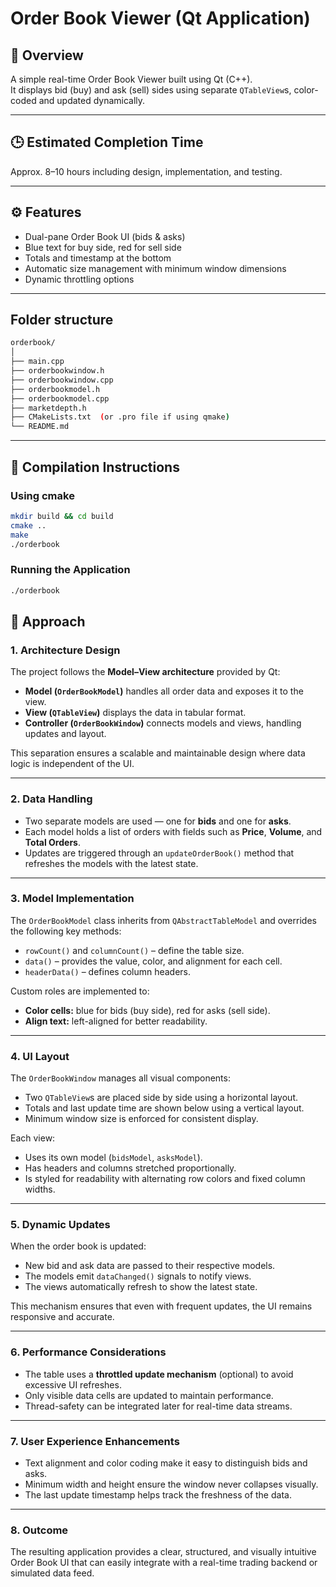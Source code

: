 # Order Book Viewer (Qt Application)

## 📝 Overview
A simple real-time Order Book Viewer built using Qt (C++).  
It displays bid (buy) and ask (sell) sides using separate `QTableView`s, color-coded and updated dynamically.

---

## 🕒 Estimated Completion Time
Approx. 8–10 hours including design, implementation, and testing.

---

## ⚙️ Features
- Dual-pane Order Book UI (bids & asks)
- Blue text for buy side, red for sell side
- Totals and timestamp at the bottom
- Automatic size management with minimum window dimensions
- Dynamic throttling options

---
## Folder structure
```sh
orderbook/
│
├── main.cpp
├── orderbookwindow.h
├── orderbookwindow.cpp
├── orderbookmodel.h
├── orderbookmodel.cpp
├── marketdepth.h
├── CMakeLists.txt  (or .pro file if using qmake)
└── README.md
```

---

## 🧩 Compilation Instructions

### Using cmake
```bash
mkdir build && cd build
cmake ..
make
./orderbook
```

### Running the Application

```bash
./orderbook
```

## 🧠 Approach

### 1. **Architecture Design**
The project follows the **Model–View architecture** provided by Qt:
- **Model (`OrderBookModel`)** handles all order data and exposes it to the view.
- **View (`QTableView`)** displays the data in tabular format.
- **Controller (`OrderBookWindow`)** connects models and views, handling updates and layout.

This separation ensures a scalable and maintainable design where data logic is independent of the UI.

---

### 2. **Data Handling**
- Two separate models are used — one for **bids** and one for **asks**.
- Each model holds a list of orders with fields such as **Price**, **Volume**, and **Total Orders**.
- Updates are triggered through an `updateOrderBook()` method that refreshes the models with the latest state.

---

### 3. **Model Implementation**
The `OrderBookModel` class inherits from `QAbstractTableModel` and overrides the following key methods:
- `rowCount()` and `columnCount()` – define the table size.
- `data()` – provides the value, color, and alignment for each cell.
- `headerData()` – defines column headers.

Custom roles are implemented to:
- **Color cells:** blue for bids (buy side), red for asks (sell side).
- **Align text:** left-aligned for better readability.

---

### 4. **UI Layout**
The `OrderBookWindow` manages all visual components:
- Two `QTableView`s are placed side by side using a horizontal layout.
- Totals and last update time are shown below using a vertical layout.
- Minimum window size is enforced for consistent display.

Each view:
- Uses its own model (`bidsModel`, `asksModel`).
- Has headers and columns stretched proportionally.
- Is styled for readability with alternating row colors and fixed column widths.

---

### 5. **Dynamic Updates**
When the order book is updated:
- New bid and ask data are passed to their respective models.
- The models emit `dataChanged()` signals to notify views.
- The views automatically refresh to show the latest state.

This mechanism ensures that even with frequent updates, the UI remains responsive and accurate.

---

### 6. **Performance Considerations**
- The table uses a **throttled update mechanism** (optional) to avoid excessive UI refreshes.
- Only visible data cells are updated to maintain performance.
- Thread-safety can be integrated later for real-time data streams.

---

### 7. **User Experience Enhancements**
- Text alignment and color coding make it easy to distinguish bids and asks.
- Minimum width and height ensure the window never collapses visually.
- The last update timestamp helps track the freshness of the data.

---

### 8. **Outcome**
The resulting application provides a clear, structured, and visually intuitive Order Book UI that can easily integrate with a real-time trading backend or simulated data feed.


